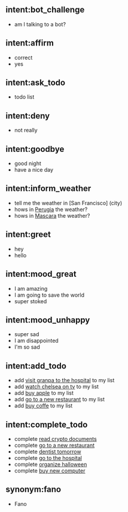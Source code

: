 ## intent:bot_challenge
- am I talking to a bot?

## intent:affirm
- correct
- yes

## intent:ask_todo
- todo list

## intent:deny
- not really

## intent:goodbye
- good night
- have a nice day

## intent:inform_weather
- tell me the weather in [San Francisco] (city)
- hows in [Perugia](city) the weather?
- hows in [Mascara](city) the weather?

## intent:greet
- hey
- hello

## intent:mood_great
- I am amazing
- I am going to save the world
- super stoked

## intent:mood_unhappy
- super sad
- I am disappointed
- I'm so sad

## intent:add_todo
- add [visit granpa to the hospital](task) to my list
- add [watch chelsea on tv](task) to my list
- add [buy apple](task) to my list
- add [go to a new restaurant](task) to my list
- add [buy coffe](task) to my list

## intent:complete_todo
- complete [read crypto documents](task)
- complete [go to a new restaurant](task)
- complete [dentist tomorrow](task)
- complete [go to the hospital](task)
- complete [organize halloween](task)
- complete [buy new computer](task)

## synonym:fano
- Fano
